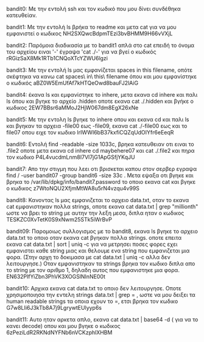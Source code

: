 bandit0: Με την εντολή ssh και τον κωδικό που μου δίνει συνδέθηκα κατευθείαν.

bandit1: Με την εντολή ls βρήκα το readme και μετα cat για να μου εμφανιστεί ο κωδικος NH2SXQwcBdpmTEzi3bvBHMM9H66vVXjL

bandit2: Παρόμοια διαδικασία με το bandit1 απλά στο cat επειδή το όνομα του αρχείου ειναι '-' έγραψα 'cat ./-' για να βγεί ο κωδικός rRGizSaX8Mk1RTb1CNQoXTcYZWU6lgzi

bandit3: Με την εντολή ls μας εμφανίζεται spaces in this filename, οπότε σκέφτηκα να κανω cat spaces\ in\ this\ filename όπου και μου εμφανίστηκε ο κωδικός aBZ0W5EmUfAf7kHTQeOwd8bauFJ2lAiG

bandit4: έκανα ls και εμφανίστηκε το inhere, μετα εκανα cd inhere και παλι ls όπου και βγηκε το αρχείο .hidden οποτε εκανα cat ./.hidden και βγήκε ο κωδικος 2EW7BBsr6aMMoJ2HjW067dm8EgX26xNe

bandit5: Με την εντολη ls βγηκε το inhere οπου και εκανα cd και παλι ls και βγηκαν τα αρχεια -file00 εως -file09, εκανα cat ./-file00 εως και το file07 οπου ειχε τον κωδικο lrIWWI6bB37kxfiCQZqUdOIYfr6eEeqR

bandit6: Εντολή find -readable -size 1033c, βρηκα κατευθειαν οτι ειναι το .file2 οποτε μετα εκανα cd inhere cd maybehere07 και cat ./.file2 και πηρα τον κωδικο P4L4vucdmLnm8I7Vl7jG1ApGSfjYKqJU

bandit7: Απο την στιγμη που λεει οτι βρισκεται καπου στον σερβερ εγραψα find / -user bandit07 -group bandit6 -size 33c . Μετα εψαξα οτι βγηκε και βρηκα το /var/lib/dpkg/info/bandit7.password το οποιο εκανα cat και βγηκε ο κωδικος z7WtoNQU2XfjmMtWA8u5rN4vzqu4v99S

bandit8: Κανοντας ls μας εμφανιζεται το αρχειο data.txt, οταν το εκανα cat εμφανιστηκαν πολλα strings, οποτε εκανα cat data.txt | grep "millionth" ωστε να βρει το string με αυτην την λεξη μεσα, διπλα ηταν ο κωδικος TESKZC0XvTetK0S9xNwm25STk5iWrBvP

bandit09: Παρομοιως συλλογισμος με το bandit8, εκανα ls βγηκε το αρχειο data.txt το οποιο οταν εκανα cat βγηκαν πολλα strings. οποτε επειτα εκανα cat data.txt | sort | uniq -c για να μετρησει ποσες φορες εχει εμφανιστει καθε string μιας και θελουμε ενα string που εμφανιζεται μια φορα. (Στην αρχη το δοκιμασα με cat data.txt | uniq -c αλλα δεν λειτουργησε.) Οταν εμφανιστηκαν τα strings βρηκα τον κωδικο διπλα απο το string με τον αριθμο 1, δηλαδη αυτος που εμφανιστηκε μια φορα. EN632PlfYiZbn3PhVK3XOGSlNInNE00t

bandit10: Αρχικα εκανα cat data.txt το οποιο δεν λειτουργησε. Οποτε χρησιμοποιησα την εντελη strings data.txt | grep = , ωστε να μου δειξει τα human readable strings τα οποια εχουν το =, ετσι βρηκα τον κωδικο G7w8LIi6J3kTb8A7j9LgrywtEUlyyp6s

bandit11: Αυτο ηταν αρκετα απλο, εκανα cat data.txt | base64 -d ( για να το κανει decode) οπου και μου βγηκε ο κωδικος 6zPeziLdR2RKNdNYFNb6nVCKzphlXHBM
